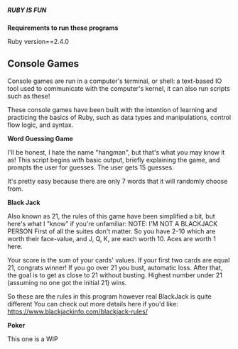 ##### RUBY IS FUN #####

**Requirements to run these programs**

Ruby version==2.4.0


## Console Games ##
Console games are run in a computer's terminal, or shell: a text-based IO tool used
to communicate with the computer's kernel, it can also run scripts such as these!

These console games have been built with the intention of learning and practicing
the basics of Ruby, such as data types and manipulations, control flow logic, and syntax.

**Word Guessing Game**

I'll be honest, I hate the name "hangman", but that's what you may know it as!
This script begins with basic output, briefly explaining the game, and prompts
the user for guesses. The user gets 15 guesses. 

It's pretty easy because there are only 7 words that it will randomly choose from. 

**Black Jack**

Also known as 21, the rules of this game have been simplified a bit, but here's what I "know" if you're unfamiliar:
NOTE: I'M NOT A BLACKJACK PERSON
First of all the suites don't matter. So you have 2-10 which are worth their face-value, and J, Q, K, are each worth 10.
Aces are worth 1 here. 

Your score is the sum of your cards' values. 
If your first two cards are equal 21, congrats winner!
If you go over 21 you bust, automatic loss. 
After that, the goal is to get as close to 21 without busting. 
Highest number under 21 (assuming no one got the initial 21) wins. 

So these are the rules in this program however real BlackJack is quite different
You can check out more details here if you'd like: https://www.blackjackinfo.com/blackjack-rules/

**Poker**

This one is a WIP
